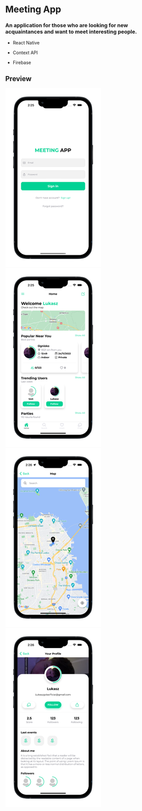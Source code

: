# Meeting App

### An application for those who are looking for new acquaintances and want to meet interesting people.


- React Native

- Context API

- Firebase

## Preview
<div>
  <img src='https://github.com/lukasgola/myportfolio/blob/main/src/assets/pro1.png?raw=true' width=300 />
  <img src='https://github.com/lukasgola/myportfolio/blob/main/src/assets/pro2.png?raw=true' width=300 />
  <img src='https://github.com/lukasgola/myportfolio/blob/main/src/assets/pro3.png?raw=true' width=300 />
  <img src='https://github.com/lukasgola/myportfolio/blob/main/src/assets/pro4.png?raw=true' width=300 />
</div>
